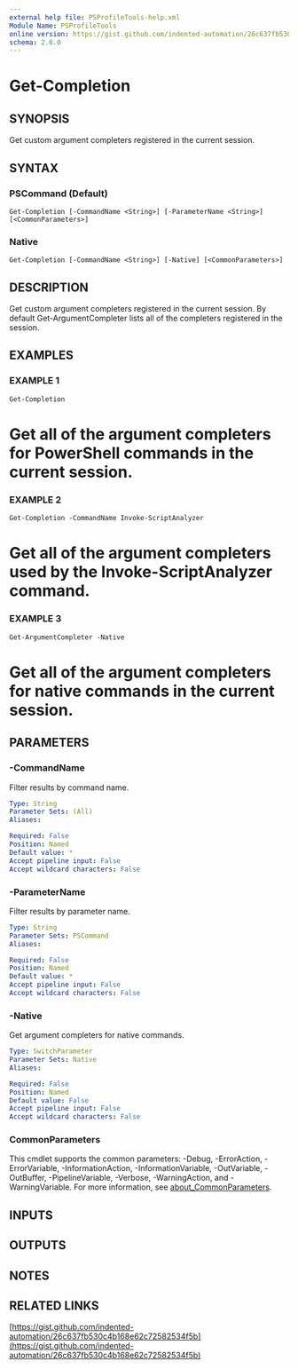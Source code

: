 ```yaml
---
external help file: PSProfileTools-help.xml
Module Name: PSProfileTools
online version: https://gist.github.com/indented-automation/26c637fb530c4b168e62c72582534f5b
schema: 2.0.0
---
```


# Get-Completion

## SYNOPSIS
Get custom argument completers registered in the current session.

## SYNTAX

### PSCommand (Default)
```
Get-Completion [-CommandName <String>] [-ParameterName <String>] [<CommonParameters>]
```

### Native
```
Get-Completion [-CommandName <String>] [-Native] [<CommonParameters>]
```

## DESCRIPTION
Get custom argument completers registered in the current session.
By default Get-ArgumentCompleter lists all of the completers registered in the session.

## EXAMPLES

### EXAMPLE 1
```
Get-Completion
```

# Get all of the argument completers for PowerShell commands in the current session.

### EXAMPLE 2
```
Get-Completion -CommandName Invoke-ScriptAnalyzer
```

# Get all of the argument completers used by the Invoke-ScriptAnalyzer command.

### EXAMPLE 3
```
Get-ArgumentCompleter -Native
```

# Get all of the argument completers for native commands in the current session.

## PARAMETERS

### -CommandName
Filter results by command name.

```yaml
Type: String
Parameter Sets: (All)
Aliases:

Required: False
Position: Named
Default value: *
Accept pipeline input: False
Accept wildcard characters: False
```

### -ParameterName
Filter results by parameter name.

```yaml
Type: String
Parameter Sets: PSCommand
Aliases:

Required: False
Position: Named
Default value: *
Accept pipeline input: False
Accept wildcard characters: False
```

### -Native
Get argument completers for native commands.

```yaml
Type: SwitchParameter
Parameter Sets: Native
Aliases:

Required: False
Position: Named
Default value: False
Accept pipeline input: False
Accept wildcard characters: False
```

### CommonParameters
This cmdlet supports the common parameters: -Debug, -ErrorAction, -ErrorVariable, -InformationAction, -InformationVariable, -OutVariable, -OutBuffer, -PipelineVariable, -Verbose, -WarningAction, and -WarningVariable. For more information, see [about_CommonParameters](http://go.microsoft.com/fwlink/?LinkID=113216).

## INPUTS

## OUTPUTS

## NOTES

## RELATED LINKS

[https://gist.github.com/indented-automation/26c637fb530c4b168e62c72582534f5b](https://gist.github.com/indented-automation/26c637fb530c4b168e62c72582534f5b)

